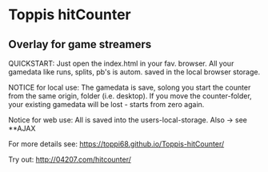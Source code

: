 # Toppis hitCounter
## Overlay for game streamers

QUICKSTART:
Just open the index.html in your fav. browser. 
All your gamedata like runs, splits, pb's is autom. saved in the local browser storage.

NOTICE for local use:
The gamedata is save, solong you start the counter from the same origin, folder (i.e. desktop). 
If you move the counter-folder, your existing gamedata will be lost - starts from zero again.

Notice for web use:
All is saved into the users-local-storage.
Also -> see **AJAX

For more details see:
https://toppi68.github.io/Toppis-hitCounter/

Try out:
http://04207.com/hitcounter/
